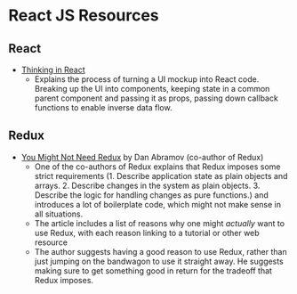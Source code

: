 # React JS Resources

## React
* [Thinking in React](https://reactjs.org/docs/thinking-in-react.html)
  * Explains the process of turning a UI mockup into React code. Breaking up the UI into components, keeping state in a common parent component and passing it as props, passing down callback functions to enable inverse data flow.

## Redux
* [You Might Not Need Redux](https://medium.com/@dan_abramov/you-might-not-need-redux-be46360cf367) by Dan Abramov (co-author of Redux)
  * One of the co-authors of Redux explains that Redux imposes some strict requirements (1. Describe application state as plain objects and arrays. 2. Describe changes in the system as plain objects. 3. Describe the logic for handling changes as pure functions.) and introduces a lot of boilerplate code, which might not make sense in all situations.
  * The article includes a list of reasons why one might _actually_ want to use Redux, with each reason linking to a tutorial or other web resource
  * The author suggests having a good reason to use Redux, rather than just jumping on the bandwagon to use it straight away. He suggests making sure to get something good in return for the tradeoff that Redux imposes.
